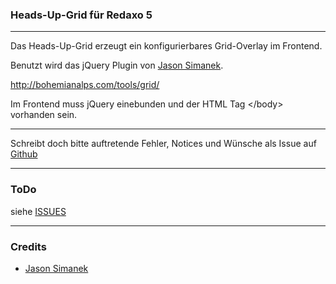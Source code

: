 ### Heads-Up-Grid für Redaxo 5
___

Das Heads-Up-Grid erzeugt ein konfigurierbares Grid-Overlay im Frontend.

Benutzt wird das jQuery Plugin von [Jason Simanek](https://github.com/simanek/Heads-Up-Grid).

http://bohemianalps.com/tools/grid/

Im Frontend muss jQuery einebunden und der HTML Tag &lt;/body&gt; vorhanden sein.

___

Schreibt doch bitte auftretende Fehler, Notices und Wünsche als Issue auf [Github](https://github.com/olien/headsupgrid/issues)

___

### ToDo

siehe [ISSUES](https://github.com/olien/headsupgrid/issues)

___

### Credits

* [Jason Simanek](https://github.com/simanek)
